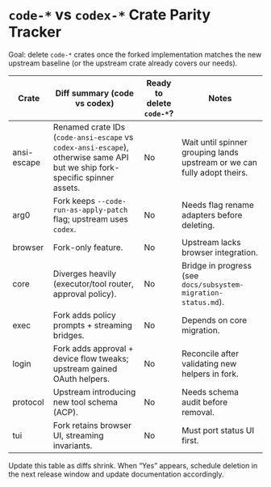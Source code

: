# `code-*` vs `codex-*` Crate Parity Tracker

Goal: delete `code-*` crates once the forked implementation matches the new
upstream baseline (or the upstream crate already covers our needs).

| Crate | Diff summary (code vs codex) | Ready to delete `code-*`? | Notes |
| --- | --- | --- | --- |
| ansi-escape | Renamed crate IDs (`code-ansi-escape` vs `codex-ansi-escape`), otherwise same API but we ship fork-specific spinner assets. | No | Wait until spinner grouping lands upstream or we can fully adopt theirs. |
| arg0 | Fork keeps `--code-run-as-apply-patch` flag; upstream uses `codex`. | No | Needs flag rename adapters before deleting. |
| browser | Fork-only feature. | No | Upstream lacks browser integration. |
| core | Diverges heavily (executor/tool router, approval policy). | No | Bridge in progress (see `docs/subsystem-migration-status.md`). |
| exec | Fork adds policy prompts + streaming bridges. | No | Depends on core migration. |
| login | Fork adds approval + device flow tweaks; upstream gained OAuth helpers. | No | Reconcile after validating new helpers in fork. |
| protocol | Upstream introducing new tool schema (ACP). | No | Needs schema audit before removal. |
| tui | Fork retains browser UI, streaming invariants. | No | Must port status UI first. |

Update this table as diffs shrink. When “Yes” appears, schedule deletion in the
next release window and update documentation accordingly.
